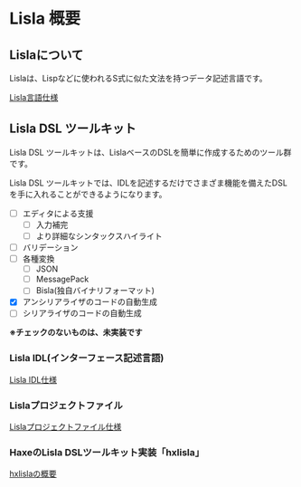 # Lisla 概要

## Lislaについて

Lislaは、Lispなどに使われるS式に似た文法を持つデータ記述言語です。

[Lisla言語仕様](lisla/index.md)


## Lisla DSL ツールキット

Lisla DSL ツールキットは、LislaベースのDSLを簡単に作成するためのツール群です。

Lisla DSL ツールキットでは、IDLを記述するだけでさまざま機能を備えたDSLを手に入れることができるようになります。

* [ ] エディタによる支援
    * [ ] 入力補完
    * [ ] より詳細なシンタックスハイライト
* [ ] バリデーション
* [ ] 各種変換
    * [ ] JSON
    * [ ] MessagePack
    * [ ] Bisla(独自バイナリフォーマット)
* [x] アンシリアライザのコードの自動生成
* [ ] シリアライザのコードの自動生成

**※チェックのないものは、未実装です**

### Lisla IDL(インターフェース記述言語)

[Lisla IDL仕様](lisla_idl/index.md)

### Lislaプロジェクトファイル

[Lislaプロジェクトファイル仕様](lisla_project/index.md)

### HaxeのLisla DSLツールキット実装「hxlisla」

[hxlislaの概要](hxlisla/index.md)
